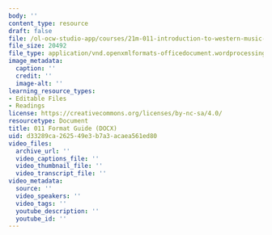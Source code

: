 ```yaml
---
body: ''
content_type: resource
draft: false
file: /ol-ocw-studio-app/courses/21m-011-introduction-to-western-music-fall-2024/mitocw_21m_011_f24_format_guide.docx
file_size: 20492
file_type: application/vnd.openxmlformats-officedocument.wordprocessingml.document
image_metadata:
  caption: ''
  credit: ''
  image-alt: ''
learning_resource_types:
- Editable Files
- Readings
license: https://creativecommons.org/licenses/by-nc-sa/4.0/
resourcetype: Document
title: 011 Format Guide (DOCX)
uid: d33289ca-2625-49e3-b7a3-acaea561ed80
video_files:
  archive_url: ''
  video_captions_file: ''
  video_thumbnail_file: ''
  video_transcript_file: ''
video_metadata:
  source: ''
  video_speakers: ''
  video_tags: ''
  youtube_description: ''
  youtube_id: ''
---
```


